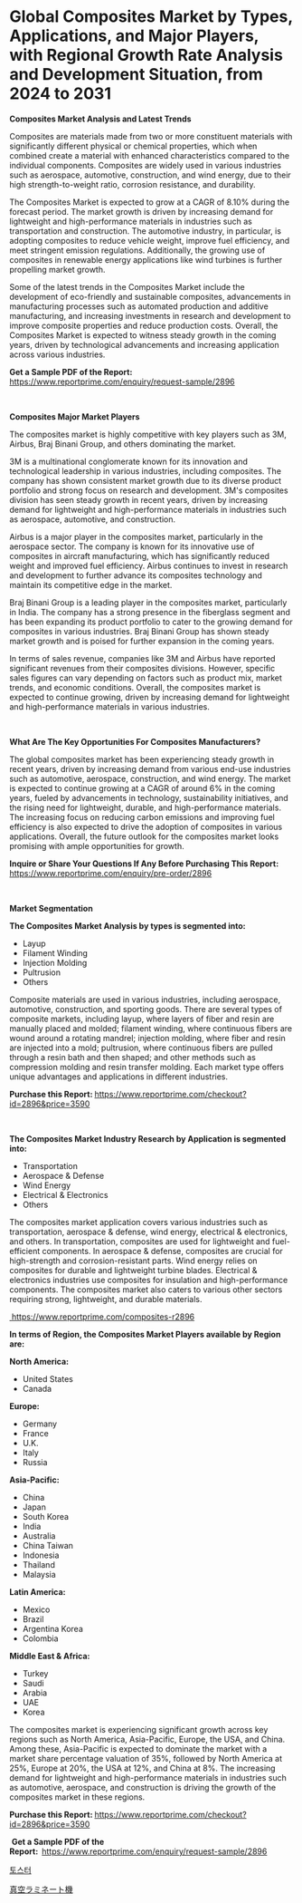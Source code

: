 <p><h1>Global Composites Market by Types, Applications, and Major Players, with Regional Growth Rate Analysis and Development Situation, from 2024 to 2031</h1></p><p><strong>Composites Market Analysis and Latest Trends</strong></p>
<p><p>Composites are materials made from two or more constituent materials with significantly different physical or chemical properties, which when combined create a material with enhanced characteristics compared to the individual components. Composites are widely used in various industries such as aerospace, automotive, construction, and wind energy, due to their high strength-to-weight ratio, corrosion resistance, and durability.</p><p>The Composites Market is expected to grow at a CAGR of 8.10% during the forecast period. The market growth is driven by increasing demand for lightweight and high-performance materials in industries such as transportation and construction. The automotive industry, in particular, is adopting composites to reduce vehicle weight, improve fuel efficiency, and meet stringent emission regulations. Additionally, the growing use of composites in renewable energy applications like wind turbines is further propelling market growth.</p><p>Some of the latest trends in the Composites Market include the development of eco-friendly and sustainable composites, advancements in manufacturing processes such as automated production and additive manufacturing, and increasing investments in research and development to improve composite properties and reduce production costs. Overall, the Composites Market is expected to witness steady growth in the coming years, driven by technological advancements and increasing application across various industries.</p></p>
<p><strong>Get a Sample PDF of the Report:&nbsp;</strong> <a href="https://www.reportprime.com/enquiry/request-sample/2896">https://www.reportprime.com/enquiry/request-sample/2896</a></p>
<p>&nbsp;</p>
<p><strong>Composites Major Market Players</strong></p>
<p><p>The composites market is highly competitive with key players such as 3M, Airbus, Braj Binani Group, and others dominating the market. </p><p>3M is a multinational conglomerate known for its innovation and technological leadership in various industries, including composites. The company has shown consistent market growth due to its diverse product portfolio and strong focus on research and development. 3M's composites division has seen steady growth in recent years, driven by increasing demand for lightweight and high-performance materials in industries such as aerospace, automotive, and construction. </p><p>Airbus is a major player in the composites market, particularly in the aerospace sector. The company is known for its innovative use of composites in aircraft manufacturing, which has significantly reduced weight and improved fuel efficiency. Airbus continues to invest in research and development to further advance its composites technology and maintain its competitive edge in the market.</p><p>Braj Binani Group is a leading player in the composites market, particularly in India. The company has a strong presence in the fiberglass segment and has been expanding its product portfolio to cater to the growing demand for composites in various industries. Braj Binani Group has shown steady market growth and is poised for further expansion in the coming years.</p><p>In terms of sales revenue, companies like 3M and Airbus have reported significant revenues from their composites divisions. However, specific sales figures can vary depending on factors such as product mix, market trends, and economic conditions. Overall, the composites market is expected to continue growing, driven by increasing demand for lightweight and high-performance materials in various industries.</p></p>
<p>&nbsp;</p>
<p><strong>What Are The Key Opportunities For Composites Manufacturers?</strong></p>
<p><p>The global composites market has been experiencing steady growth in recent years, driven by increasing demand from various end-use industries such as automotive, aerospace, construction, and wind energy. The market is expected to continue growing at a CAGR of around 6% in the coming years, fueled by advancements in technology, sustainability initiatives, and the rising need for lightweight, durable, and high-performance materials. The increasing focus on reducing carbon emissions and improving fuel efficiency is also expected to drive the adoption of composites in various applications. Overall, the future outlook for the composites market looks promising with ample opportunities for growth.</p></p>
<p><strong>Inquire or Share Your Questions If Any Before Purchasing This Report:</strong> <a href="https://www.reportprime.com/enquiry/pre-order/2896">https://www.reportprime.com/enquiry/pre-order/2896</a></p>
<p>&nbsp;</p>
<p><strong>Market Segmentation</strong></p>
<p><strong>The Composites Market Analysis by types is segmented into:</strong></p>
<p><ul><li>Layup</li><li>Filament Winding</li><li>Injection Molding</li><li>Pultrusion</li><li>Others</li></ul></p>
<p><p>Composite materials are used in various industries, including aerospace, automotive, construction, and sporting goods. There are several types of composite markets, including layup, where layers of fiber and resin are manually placed and molded; filament winding, where continuous fibers are wound around a rotating mandrel; injection molding, where fiber and resin are injected into a mold; pultrusion, where continuous fibers are pulled through a resin bath and then shaped; and other methods such as compression molding and resin transfer molding. Each market type offers unique advantages and applications in different industries.</p></p>
<p><strong>Purchase this Report:&nbsp;</strong><a href="https://www.reportprime.com/checkout?id=2896&price=3590">https://www.reportprime.com/checkout?id=2896&price=3590</a></p>
<p>&nbsp;</p>
<p><strong>The Composites Market Industry Research by Application is segmented into:</strong></p>
<p><ul><li>Transportation</li><li>Aerospace & Defense</li><li>Wind Energy</li><li>Electrical & Electronics</li><li>Others</li></ul></p>
<p><p>The composites market application covers various industries such as transportation, aerospace & defense, wind energy, electrical & electronics, and others. In transportation, composites are used for lightweight and fuel-efficient components. In aerospace & defense, composites are crucial for high-strength and corrosion-resistant parts. Wind energy relies on composites for durable and lightweight turbine blades. Electrical & electronics industries use composites for insulation and high-performance components. The composites market also caters to various other sectors requiring strong, lightweight, and durable materials.</p></p>
<p><a href="https://www.reportprime.com/composites-r2896">&nbsp;https://www.reportprime.com/composites-r2896</a></p>
<p><strong>In terms of Region, the Composites Market Players available by Region are:</strong></p>
<p>
    <p> <strong> North America: </strong>
        <ul>
            <li>United States</li>
            <li>Canada</li>
        </ul>
        </p> 
    <p> <strong> Europe: </strong>
        <ul>
            <li>Germany</li>
            <li>France</li>
            <li>U.K.</li>
            <li>Italy</li>
            <li>Russia</li>
        </ul>
        </p> 
    <p> <strong> Asia-Pacific: </strong>
        <ul>
            <li>China</li>
            <li>Japan</li>
            <li>South Korea</li>
            <li>India</li>
            <li>Australia</li>
            <li>China Taiwan</li>
            <li>Indonesia</li>
            <li>Thailand</li>
            <li>Malaysia</li>
        </ul>
        </p> 
    <p> <strong> Latin America: </strong>
        <ul>
            <li>Mexico</li>
            <li>Brazil</li>
            <li>Argentina Korea</li>
            <li>Colombia</li>
        </ul>
        </p> 
    <p> <strong> Middle East & Africa: </strong>
        <ul>
            <li>Turkey</li>
            <li>Saudi</li>
            <li>Arabia</li>
            <li>UAE</li>
            <li>Korea</li>
        </ul>
    </p>
    </p>
<p><p>The composites market is experiencing significant growth across key regions such as North America, Asia-Pacific, Europe, the USA, and China. Among these, Asia-Pacific is expected to dominate the market with a market share percentage valuation of 35%, followed by North America at 25%, Europe at 20%, the USA at 12%, and China at 8%. The increasing demand for lightweight and high-performance materials in industries such as automotive, aerospace, and construction is driving the growth of the composites market in these regions.</p></p>
<p><strong>Purchase this Report: </strong><a href="https://www.reportprime.com/checkout?id=2896&price=3590">https://www.reportprime.com/checkout?id=2896&price=3590</a></p>
<p>&nbsp;<strong>Get a Sample PDF of the Report:&nbsp;&nbsp;</strong><a href="https://www.reportprime.com/enquiry/request-sample/2896">https://www.reportprime.com/enquiry/request-sample/2896</a></p>
<p><strong></strong></p>
<p><p><a href="https://github.com/jntpkh496620/Market-Research-Report-List-2/blob/main/152687067417.md">토스터</a></p><p><a href="https://github.com/lababdou/Market-Research-Report-List-3/blob/main/415320869943.md">真空ラミネート機</a></p></p>